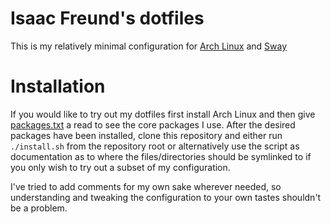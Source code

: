 # Isaac Freund's dotfiles

This is my relatively minimal configuration for [Arch Linux](https://www.archlinux.org/) and [Sway](https://swaywm.org/)

# Installation

If you would like to try out my dotfiles first install Arch Linux and then give [packages.txt](packages.txt) a read to see the core packages I use.  After the desired packages have been installed, clone this repository and either run `./install.sh` from the repository root or alternatively use the script as documentation as to where the files/directories should be symlinked to if you only wish to try out a subset of my configuration.

I've tried to add comments for my own sake wherever needed, so understanding and tweaking the configuration to your own tastes shouldn't be a problem.
